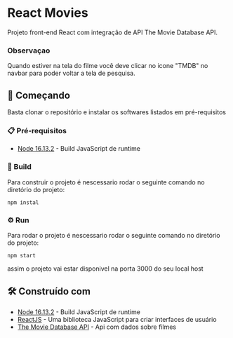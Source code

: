 # React Movies
Projeto front-end React com integração de API The Movie Database API.
### Observaçao
Quando estiver na tela do filme você deve clicar no icone "TMDB" no navbar para poder voltar a tela de pesquisa.

## 🚀 Começando
Basta clonar o repositório e instalar os softwares listados em pré-requisitos

### 📋 Pré-requisitos
* [Node 16.13.2](https://nodejs.org/en/docs/) - Build JavaScript de runtime


### 🔧 Build
Para construir o projeto é nescessario rodar o seguinte comando no diretório do projeto:
```
npm instal
```

### ⚙️ Run
Para rodar o projeto é nescessario rodar o seguinte comando no diretório do projeto:
```
npm start
```
assim o projeto vai estar disponivel na porta 3000 do seu local host

## 🛠️ Construído com

* [Node 16.13.2](https://nodejs.org/en/docs/) - Build JavaScript de runtime
* [ReactJS](https://pt-br.reactjs.org) - Uma biblioteca JavaScript para criar interfaces de usuário
* [The Movie Database API](https://developers.themoviedb.org/3/getting-started/introduction) - Api com dados sobre filmes
